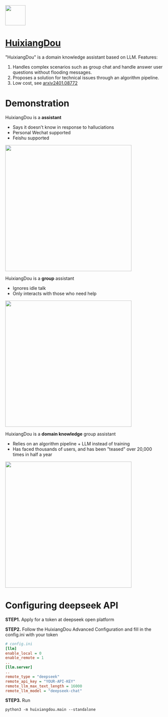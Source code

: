 <img src="https://github.com/InternLM/HuixiangDou/releases/download/v0.1.0rc1/huixiangdou.jpg" width="64" height="auto" />

# [HuixiangDou](https://github.com/InternLM/HuixiangDou)
"HuixiangDou" is a domain knowledge assistant based on LLM. Features:

1. Handles complex scenarios such as group chat and handle answer user questions without flooding messages.
2. Proposes a solution for technical issues through an algorithm pipeline.
3. Low cost, see [arxiv2401.08772](https://arxiv.org/abs/2401.08772)

# Demonstration
HuixiangDou is a **assistant**
* Says it doesn't know in response to halluciations
* Personal Wechat supported
* Feishu supported

<img src="https://github.com/InternLM/HuixiangDou/releases/download/v0.1.0rc1/demo0.jpg" width="400">

HuixiangDou is a **group** assistant
* Ignores idle talk
* Only interacts with those who need help

<img src="https://github.com/InternLM/HuixiangDou/releases/download/v0.1.0rc1/inside-mmpose.jpg" width="400">

HuixiangDou is a **domain knowledge** group assistant
* Relies on an algorithm pipeline + LLM instead of training
* Has faced thousands of users, and has been "teased" over 20,000 times in half a year

<img src="https://github.com/InternLM/HuixiangDou/releases/download/v0.1.0rc1/inside-middleware.png" width="400">

# Configuring deepseek API
**STEP1.** Apply for a token at deepseek open platform

**STEP2.** Follow the HuixiangDou Advanced Configuration and fill in the config.ini with your token

```ini
# config.ini
[llm]
enable_local = 0
enable_remote = 1
..
[llm.server]
..
remote_type = "deepseek"
remote_api_key = "YOUR-API-KEY"
remote_llm_max_text_length = 16000
remote_llm_model = "deepseek-chat"
```

**STEP3.** Run

```shell
python3 -m huixiangdou.main --standalone
```